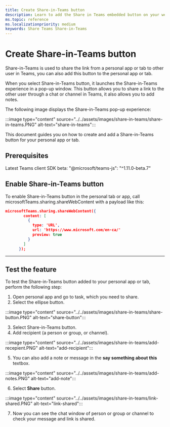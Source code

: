 ```yaml
---
title: Create Share-in-Teams button
description: Learn to add the Share in Teams embedded button on your website, with a website preview, using Code samples 
ms.topic: reference
ms.localizationpriority: medium
keywords: Share Teams Share-in-Teams
---
```

# Create Share-in-Teams button

Share-in-Teams is used to share the link from a personal app or tab to other user in Teams, you can also add this button to the personal app or tab.

When you select Share-in-Teams button, it launches the Share-in-Teams experience in a pop-up window. This button allows you to share a link to the other user through a chat or channel in Teams, it also allows you to add notes.

The following image displays the Share-in-Teams pop-up experience:

:::image type="content" source="../../assets/images/share-in-teams/share-in-teams.PNG" alt-text="share-in-teams":::

This document guides you on how to create and add a Share-in-Teams button for your personal app or tab.

## Prerequisites

Latest Teams client SDK beta: "@microsoft/teams-js": "^1.11.0-beta.7"

## Enable Share-in-Teams button

To enable Share-in-Teams button in the personal tab or app,
call microsoftTeams.sharing.shareWebContent with a payload like this:

```json
microsoftTeams.sharing.shareWebContent({
        content: [
          {
            type: 'URL',
            url: 'https://www.microsoft.com/en-ca/'
            preview: true
          }
        ]
      });
```

---

## Test the feature

To test the Share-in-Teams button added to your personal app or tab, perform the following step:

1. Open personal app and go to task, which you need to share.
2. Select the ellipse button.

:::image type="content" source="../../assets/images/share-in-teams/share-button.PNG" alt-text="share-button":::

3. Select Share-in-Teams button.
4. Add recipient (a person or group, or channel).

:::image type="content" source="../../assets/images/share-in-teams/add-recepient.PNG" alt-text="add-recipient":::

5. You can also add a note or message in the **say something about this** textbox.

:::image type="content" source="../../assets/images/share-in-teams/add-notes.PNG" alt-text="add-note":::

6. Select **Share** button.

:::image type="content" source="../../assets/images/share-in-teams/link-shared.PNG" alt-text="link-shared":::

7. Now you can see the chat window of person or group or channel to check your message and link is shared.

